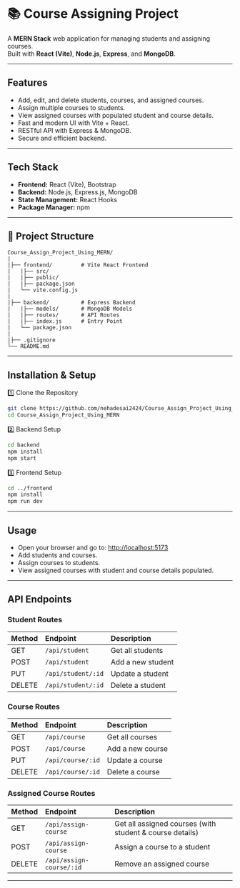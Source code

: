 # 📚 Course Assigning Project

A **MERN Stack** web application for managing students and assigning courses.  
Built with **React (Vite)**, **Node.js**, **Express**, and **MongoDB**.

---

##  Features
-  Add, edit, and delete students, courses, and assigned courses.
-  Assign multiple courses to students.
-  View assigned courses with populated student and course details.
-  Fast and modern UI with Vite + React.
-  RESTful API with Express & MongoDB.
-  Secure and efficient backend.

---

##  Tech Stack
- **Frontend:** React (Vite), Bootstrap
- **Backend:** Node.js, Express.js, MongoDB
- **State Management:** React Hooks
- **Package Manager:** npm 

---

## 📂 Project Structure

```
Course_Assign_Project_Using_MERN/
|
|├── frontend/         # Vite React Frontend
|   |├── src/
|   |├── public/
|   |├── package.json
|   └── vite.config.js
|
|├── backend/          # Express Backend
|   |├── models/       # MongoDB Models
|   |├── routes/       # API Routes
|   |├── index.js      # Entry Point
|   └── package.json
|
|├── .gitignore
└── README.md
```

---

##  Installation & Setup

1️⃣ Clone the Repository
```bash
git clone https://github.com/nehadesai2424/Course_Assign_Project_Using_MERN.git
cd Course_Assign_Project_Using_MERN
```

2️⃣ Backend Setup
```bash
cd backend
npm install
npm start
```

3️⃣ Frontend Setup
```bash
cd ../frontend
npm install
npm run dev
```

---

##  Usage

- Open your browser and go to: [http://localhost:5173](http://localhost:5173)
- Add students and courses.
- Assign courses to students.
- View assigned courses with student and course details populated.

---

##  API Endpoints

### Student Routes

| Method | Endpoint           | Description          |
| :----- | :----------------- | :------------------- |
| GET    | `/api/student`     | Get all students      |
| POST   | `/api/student`     | Add a new student     |
| PUT    | `/api/student/:id` | Update a student      |
| DELETE | `/api/student/:id` | Delete a student      |

### Course Routes

| Method | Endpoint           | Description          |
| :----- | :----------------- | :------------------- |
| GET    | `/api/course`      | Get all courses       |
| POST   | `/api/course`      | Add a new course      |
| PUT    | `/api/course/:id`  | Update a course       |
| DELETE | `/api/course/:id`  | Delete a course       |

### Assigned Course Routes

| Method | Endpoint                   | Description                       |
| :----- | :------------------------- | :-------------------------------- |
| GET    | `/api/assign-course`       | Get all assigned courses (with student & course details) |
| POST   | `/api/assign-course`       | Assign a course to a student     |
| DELETE | `/api/assign-course/:id`   | Remove an assigned course        |


---



